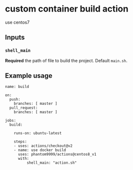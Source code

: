 # custom container build action

use centos7



## Inputs

### `shell_main`

**Required** the path of file to build the project. Default `main.sh`.

## Example usage

```
name: build

on:
  push:
    branches: [ master ]
  pull_request:
    branches: [ master ]

jobs:
  build:

    runs-on: ubuntu-latest

    steps:
    - uses: actions/checkout@v2
    - name: use docker build
      uses: phantom9999/actions@centos8_v1
      with:
          shell_main: "action.sh"
```


